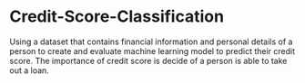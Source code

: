 # Credit-Score-Classification
Using a dataset that contains financial information and personal details of a person to create and evaluate machine learning model to predict their credit score. The importance of credit score is decide of a person is able to take out a loan.
